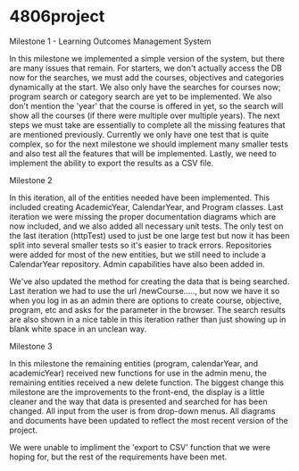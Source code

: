 # 4806project

Milestone 1 - Learning Outcomes Management System

In this milestone we implemented a simple version of the system, but there are many issues that remain. For starters, we don't 
actually access the DB now for the searches, we must add the courses, objectives and categories dynamically at the start. We also only 
have the searches for courses now; program search or category search are yet to be implemented. We also don't mention the 'year' 
that the course is offered in yet, so the search will show all the courses (if there were multiple over multiple years). The next steps
we must take are essentially to complete all the missing features that are mentioned previously. Currently we only have one test that is 
quite complex, so for the next milestone we should implement many smaller tests and also test all the features that will be implemented.
Lastly, we need to implement the ability to export the results as a CSV file.


Milestone 2 

In this iteration, all of the entities needed have been implemented. This included creating AcademicYear, CalendarYear, and Program
classes. Last iteration we were missing the proper documentation diagrams which are now included, and we also added all necessary unit
tests. The only test on the last iteration (httpTest) used to just be one large test but now it has been split into several smaller tests 
so it's easier to track errors. Repositories were added for most of the new entities, but we still need to include a CalendarYear
repository. Admin capabilities have also been added in.

We've also updated the method for creating the data that is being searched. Last iteration we had to use the url /newCourse....., but now
we have it so when you log in as an admin there are options to create course, objective, program, etc and asks for the parameter in the
browser. The search results are also shown in a nice table in this iteration rather than just showing up in blank white space in an
unclean way.


Milestone 3

In this milestone the remaining entities (program, calendarYear, and academicYear) received new functions for use in the admin menu, the
remaining entities received a new delete function. The biggest change this milestone are the improvements to the front-end, the display is
a little cleaner and the way that data is presented and searched for has been changed. All input from the user is from drop-down menus.
All diagrams and documents have been updated to reflect the most recent version of the project.

We were unable to impliment the 'export to CSV' function that we were hoping for, but the rest of the requirements have been met.
